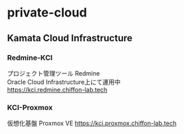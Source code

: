 # private-cloud
## Kamata Cloud Infrastructure


### Redmine-KCI
プロジェクト管理ツール Redmine  
Oracle Cloud Infrastructure上にて運用中  
https://kci.redmine.chiffon-lab.tech

### KCI-Proxmox
仮想化基盤 Proxmox VE
https://kci.proxmox.chiffon-lab.tech
